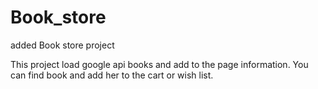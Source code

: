 # Book_store
added Book store project

This project load google api books and add to the page information. You can find book and add her to the cart or wish list.
